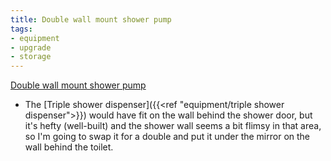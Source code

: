 ```yaml
---
title: Double wall mount shower pump
tags:
- equipment
- upgrade
- storage
---
```

[Double wall mount shower pump](https://www.amazon.com/dp/B002YNQXMU/ref=nosim?tag=ffwf0f-20)
- The [Triple shower dispenser]({{<ref "equipment/triple shower dispenser">}}) would have fit on the wall behind the shower door, but it's hefty (well-built) and the shower wall seems a bit flimsy in that area, so I'm going to swap it for a double and put it under the mirror on the wall behind the toilet.
